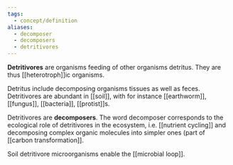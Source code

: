 ```yaml
---
tags:
  - concept/definition
aliases:
  - decomposer
  - decomposers
  - detritivores
---
```

**Detritivores** are organisms feeding of other organisms detritus. They are thus [[heterotroph]]ic organisms.

Detritus include decomposing organisms tissues as well as feces. Detritivores are abundant in [[soil]], with for instance [[earthworm]], [[fungus]], [[bacteria]], [[protist]]s.

Detritivores are **decomposers**. The word decomposer corresponds to the ecological role of detritivores in the ecosystem, i.e. [[nutrient cycling]] and decomposing complex organic molecules into simpler ones (part of [[carbon transformation]].

Soil detritivore microorganisms enable the [[microbial loop]].